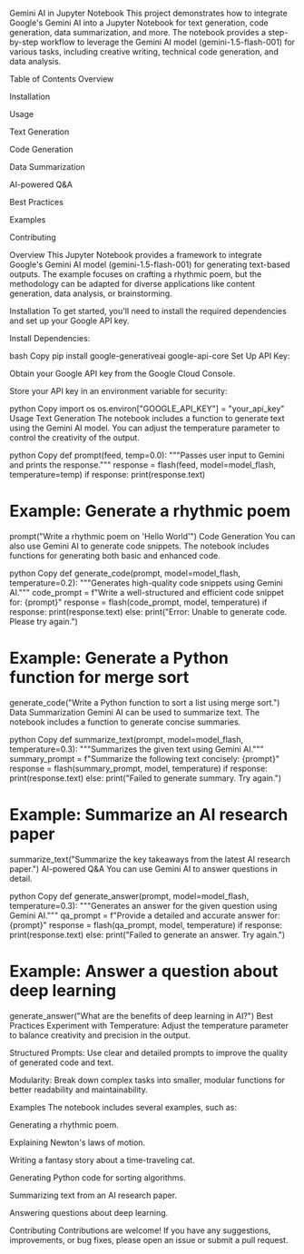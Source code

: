Gemini AI in Jupyter Notebook
This project demonstrates how to integrate Google's Gemini AI into a Jupyter Notebook for text generation, code generation, data summarization, and more. The notebook provides a step-by-step workflow to leverage the Gemini AI model (gemini-1.5-flash-001) for various tasks, including creative writing, technical code generation, and data analysis.

Table of Contents
Overview

Installation

Usage

Text Generation

Code Generation

Data Summarization

AI-powered Q&A

Best Practices

Examples

Contributing


Overview
This Jupyter Notebook provides a framework to integrate Google's Gemini AI model (gemini-1.5-flash-001) for generating text-based outputs. The example focuses on crafting a rhythmic poem, but the methodology can be adapted for diverse applications like content generation, data analysis, or brainstorming.

Installation
To get started, you'll need to install the required dependencies and set up your Google API key.

Install Dependencies:

bash
Copy
pip install google-generativeai google-api-core
Set Up API Key:

Obtain your Google API key from the Google Cloud Console.

Store your API key in an environment variable for security:

python
Copy
import os
os.environ["GOOGLE_API_KEY"] = "your_api_key"
Usage
Text Generation
The notebook includes a function to generate text using the Gemini AI model. You can adjust the temperature parameter to control the creativity of the output.

python
Copy
def prompt(feed, temp=0.0):
    """Passes user input to Gemini and prints the response."""
    response = flash(feed, model=model_flash, temperature=temp)
    if response:
        print(response.text)

# Example: Generate a rhythmic poem
prompt("Write a rhythmic poem on 'Hello World'")
Code Generation
You can also use Gemini AI to generate code snippets. The notebook includes functions for generating both basic and enhanced code.

python
Copy
def generate_code(prompt, model=model_flash, temperature=0.2):
    """Generates high-quality code snippets using Gemini AI."""
    code_prompt = f"Write a well-structured and efficient code snippet for: {prompt}"
    response = flash(code_prompt, model, temperature)
    if response:
        print(response.text)
    else:
        print("Error: Unable to generate code. Please try again.")

# Example: Generate a Python function for merge sort
generate_code("Write a Python function to sort a list using merge sort.")
Data Summarization
Gemini AI can be used to summarize text. The notebook includes a function to generate concise summaries.

python
Copy
def summarize_text(prompt, model=model_flash, temperature=0.3):
    """Summarizes the given text using Gemini AI."""
    summary_prompt = f"Summarize the following text concisely: {prompt}"
    response = flash(summary_prompt, model, temperature)
    if response:
        print(response.text)
    else:
        print("Failed to generate summary. Try again.")

# Example: Summarize an AI research paper
summarize_text("Summarize the key takeaways from the latest AI research paper.")
AI-powered Q&A
You can use Gemini AI to answer questions in detail.

python
Copy
def generate_answer(prompt, model=model_flash, temperature=0.3):
    """Generates an answer for the given question using Gemini AI."""
    qa_prompt = f"Provide a detailed and accurate answer for: {prompt}"
    response = flash(qa_prompt, model, temperature)
    if response:
        print(response.text)
    else:
        print("Failed to generate an answer. Try again.")

# Example: Answer a question about deep learning
generate_answer("What are the benefits of deep learning in AI?")
Best Practices
Experiment with Temperature: Adjust the temperature parameter to balance creativity and precision in the output.

Structured Prompts: Use clear and detailed prompts to improve the quality of generated code and text.

Modularity: Break down complex tasks into smaller, modular functions for better readability and maintainability.

Examples
The notebook includes several examples, such as:

Generating a rhythmic poem.

Explaining Newton's laws of motion.

Writing a fantasy story about a time-traveling cat.

Generating Python code for sorting algorithms.

Summarizing text from an AI research paper.

Answering questions about deep learning.

Contributing
Contributions are welcome! If you have any suggestions, improvements, or bug fixes, please open an issue or submit a pull request.
